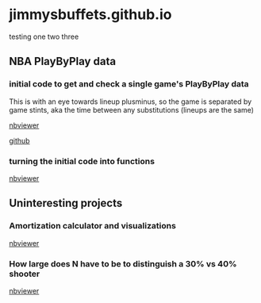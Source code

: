 # jimmysbuffets.github.io

testing one two three

## NBA PlayByPlay data

### initial code to get and check a single game's PlayByPlay data
This is with an eye towards lineup plusminus, so the game is separated by game stints, aka the time between any substitutions (lineups are the same)

[nbviewer](https://nbviewer.org/github/jimmysbuffets/jimmysbuffets.github.io/blob/main/nba_pbp/nba_pbp%20raw%20code%20initiation%2001.ipynb)

[github](https://github.com/jimmysbuffets/jimmysbuffets.github.io/blob/main/nba_pbp/py_files/01_rawcode)

### turning the initial code into functions
[nbviewer](https://nbviewer.org/github/jimmysbuffets/jimmysbuffets.github.io/blob/main/nba_pbp/nba_pbp%2002%20turning%20initial%20code%20into%20functions.ipynb)

## Uninteresting projects

### Amortization calculator and visualizations
[nbviewer](https://nbviewer.org/github/jimmysbuffets/jimmysbuffets.github.io/blob/main/Uninteresting/Amortization.ipynb)

### How large does N have to be to distinguish a 30% vs 40% shooter
[nbviewer](https://nbviewer.org/github/jimmysbuffets/jimmysbuffets.github.io/blob/main/Uninteresting/what_N_to_distinguish_shooters.ipynb)
